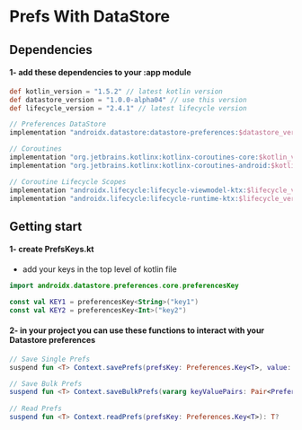 # Prefs With DataStore

## Dependencies

#### 1- add these dependencies to your :app module

```groovy
def kotlin_version = "1.5.2" // latest kotlin version
def datastore_version = "1.0.0-alpha04" // use this version
def lifecycle_version = "2.4.1" // latest lifecycle version

// Preferences DataStore
implementation "androidx.datastore:datastore-preferences:$datastore_version"

// Coroutines
implementation "org.jetbrains.kotlinx:kotlinx-coroutines-core:$kotlin_version"
implementation "org.jetbrains.kotlinx:kotlinx-coroutines-android:$kotlin_version"

// Coroutine Lifecycle Scopes
implementation "androidx.lifecycle:lifecycle-viewmodel-ktx:$lifecycle_version"
implementation "androidx.lifecycle:lifecycle-runtime-ktx:$lifecycle_version"

```

## Getting start

#### 1- create PrefsKeys.kt

* add your keys in the top level of kotlin file

```kotlin
import androidx.datastore.preferences.core.preferencesKey

const val KEY1 = preferencesKey<String>("key1")
const val KEY2 = preferencesKey<Int>("key2")
```

#### 2- in your project you can use these functions to interact with your Datastore preferences

```kotlin
// Save Single Prefs
suspend fun <T> Context.savePrefs(prefsKey: Preferences.Key<T>, value: T)

// Save Bulk Prefs
suspend fun <T> Context.saveBulkPrefs(vararg keyValuePairs: Pair<Preferences.Key<T>, T>)
 
// Read Prefs
suspend fun <T> Context.readPrefs(prefsKey: Preferences.Key<T>): T?
```


